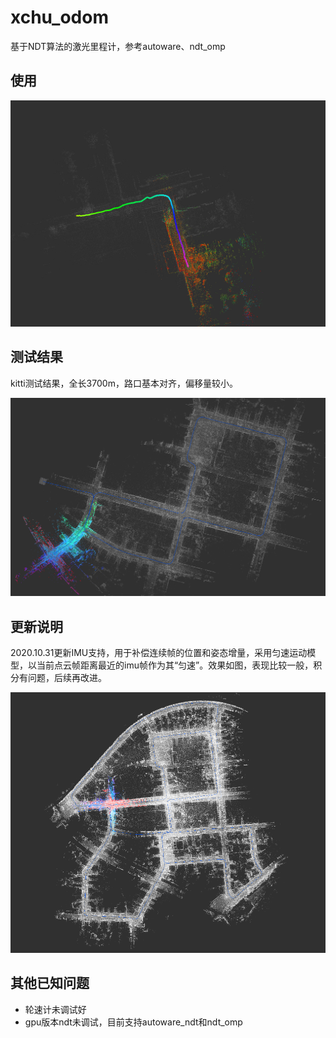 # xchu_odom
基于NDT算法的激光里程计，参考autoware、ndt_omp

## 使用

![image-20210119115558277](README/image-20210119115558277.png)



## 测试结果

kitti测试结果，全长3700m，路口基本对齐，偏移量较小。

![image-20201027024048000](README/image-20201027024048000.png)



## 更新说明

2020.10.31更新IMU支持，用于补偿连续帧的位置和姿态增量，采用匀速运动模型，以当前点云帧距离最近的imu帧作为其“匀速”。效果如图，表现比较一般，积分有问题，后续再改进。

![image-20201030121707292](README/image-20201030121707292.png)



## 其他已知问题

- 轮速计未调试好
- gpu版本ndt未调试，目前支持autoware_ndt和ndt_omp